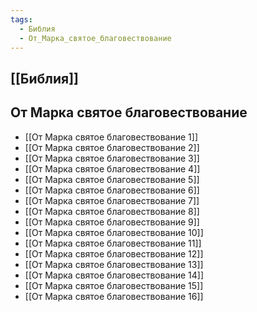 ```yaml
---
tags:
  - Библия
  - От_Марка_святое_благовествование
---
```

## [[Библия]]
## От Марка святое благовествование
- [[От Марка святое благовествование 1]]
- [[От Марка святое благовествование 2]]
- [[От Марка святое благовествование 3]]
- [[От Марка святое благовествование 4]]
- [[От Марка святое благовествование 5]]
- [[От Марка святое благовествование 6]]
- [[От Марка святое благовествование 7]]
- [[От Марка святое благовествование 8]]
- [[От Марка святое благовествование 9]]
- [[От Марка святое благовествование 10]]
- [[От Марка святое благовествование 11]]
- [[От Марка святое благовествование 12]]
- [[От Марка святое благовествование 13]]
- [[От Марка святое благовествование 14]]
- [[От Марка святое благовествование 15]]
- [[От Марка святое благовествование 16]]
